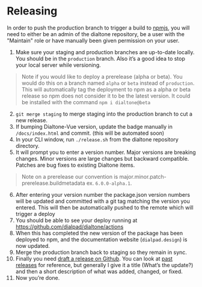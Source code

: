 # Releasing

In order to push the production branch to trigger a build to [npmjs](https://npmjs.com), you will need to either be an admin of the dialtone repository, be a user with the "Maintain" role or have manually been given permission on your user.

1. Make sure your staging and production branches are up-to-date locally. You should be in the `production` branch. Also it’s a good idea to stop your local server while versioning.
> Note if you would like to deploy a prerelease (alpha or beta). You would do this on a branch named `alpha` or `beta` instead of `production`. This will automatically tag the deployment to npm as a alpha or beta release so npm does not consider it to be the latest version. It could be installed with the command `npm i dialtone@beta`
2. `git merge staging` to merge staging into the production branch to cut a new release.
3. If bumping Dialtone-Vue version, update the badge manually in `/docs/index.html` and commit. (this will be automated soon)
4. In your CLI window, run `./release.sh` from the dialtone repository directory.
5. It will prompt you to enter a version number. Major versions are breaking changes. Minor versions are large changes but backward compatible. Patches are bug fixes to existing Dialtone items.
> Note on a prerelease our convention is major.minor.patch-prerelease.buildmetadata ex. `6.0.0-alpha.1`.
6. After entering your version number the package.json version numbers will be updated and committed with a git tag matching the version you entered. This will then be automatically pushed to the remote which will trigger a deploy
7. You should be able to see your deploy running at https://github.com/dialpad/dialtone/actions
8. When this has completed the new version of the package has been deployed to npm, and the documentation website (`dialpad.design`) is now updated.
9. Merge the production branch back to staging so they remain in sync.
10. Finally you need [draft a release on Github](https://github.com/dialpad/dialtone/releases/new). You can look at [past releases](https://github.com/dialpad/dialtone/releases/tag/v5.13.0) for reference, but generally I give it a title (What’s the update?) and then a short description of what was added, changed, or fixed.
11. Now you’re done.
